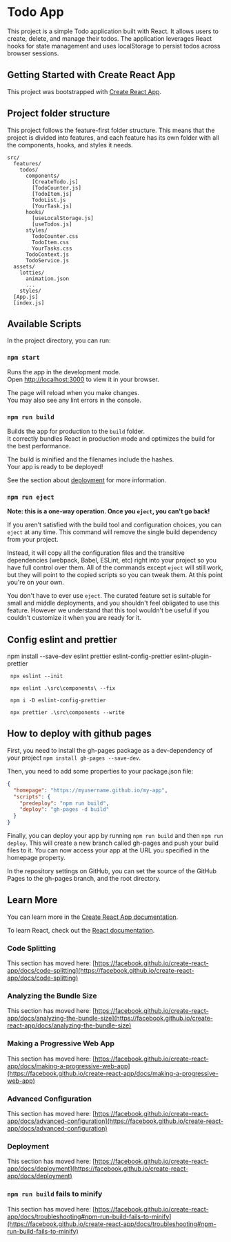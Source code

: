# Todo App

This project is a simple Todo application built with React. It allows users to create, delete, and manage their todos. The application leverages React hooks for state management and uses localStorage to persist todos across browser sessions.

## Getting Started with Create React App

This project was bootstrapped with [Create React App](https://github.com/facebook/create-react-app).

## Project folder structure

This project follows the feature-first folder structure. This means that the project is divided into features, and each feature has its own folder with all the components, hooks, and styles it needs.

```
src/
  features/
    todos/
      components/
        [CreateTodo.js]
        [TodoCounter.js]
        [TodoItem.js]
        TodoList.js
        [YourTask.js]
      hooks/
        [useLocalStorage.js]
        [useTodos.js]
      styles/
        TodoCounter.css
        TodoItem.css
        YourTasks.css
      TodoContext.js
      TodoService.js
  assets/
    lotties/
      animation.json
      ...
    styles/
  [App.js]
  [index.js]
```

## Available Scripts

In the project directory, you can run:

### `npm start`

Runs the app in the development mode.\
Open [http://localhost:3000](http://localhost:3000) to view it in your browser.

The page will reload when you make changes.\
You may also see any lint errors in the console.

### `npm run build`

Builds the app for production to the `build` folder.\
It correctly bundles React in production mode and optimizes the build for the best performance.

The build is minified and the filenames include the hashes.\
Your app is ready to be deployed!

See the section about [deployment](https://facebook.github.io/create-react-app/docs/deployment) for more information.

### `npm run eject`

**Note: this is a one-way operation. Once you `eject`, you can't go back!**

If you aren't satisfied with the build tool and configuration choices, you can `eject` at any time. This command will remove the single build dependency from your project.

Instead, it will copy all the configuration files and the transitive dependencies (webpack, Babel, ESLint, etc) right into your project so you have full control over them. All of the commands except `eject` will still work, but they will point to the copied scripts so you can tweak them. At this point you're on your own.

You don't have to ever use `eject`. The curated feature set is suitable for small and middle deployments, and you shouldn't feel obligated to use this feature. However we understand that this tool wouldn't be useful if you couldn't customize it when you are ready for it.

## Config eslint and prettier

npm install --save-dev eslint prettier eslint-config-prettier eslint-plugin-prettier

```
 npx eslint --init    

 npx eslint .\src\components\ --fix   

 npm i -D eslint-config-prettier   

 npx prettier .\src\components --write 
```


## How to deploy with github pages

First, you need to install the gh-pages package as a dev-dependency of your project `npm install gh-pages --save-dev`. 

Then, you need to add some properties to your package.json file:

```json
{
  "homepage": "https://myusername.github.io/my-app",
  "scripts": {
    "predeploy": "npm run build",
    "deploy": "gh-pages -d build"
  }
}
```

Finally, you can deploy your app by running `npm run build` and then `npm run deploy`. This will create a new branch called gh-pages and push your build files to it. You can now access your app at the URL you specified in the homepage property.

In the repository settings on GitHub, you can set the source of the GitHub Pages to the gh-pages branch, and the root directory.

## Learn More

You can learn more in the [Create React App documentation](https://facebook.github.io/create-react-app/docs/getting-started).

To learn React, check out the [React documentation](https://reactjs.org/).

### Code Splitting

This section has moved here: [https://facebook.github.io/create-react-app/docs/code-splitting](https://facebook.github.io/create-react-app/docs/code-splitting)

### Analyzing the Bundle Size

This section has moved here: [https://facebook.github.io/create-react-app/docs/analyzing-the-bundle-size](https://facebook.github.io/create-react-app/docs/analyzing-the-bundle-size)

### Making a Progressive Web App

This section has moved here: [https://facebook.github.io/create-react-app/docs/making-a-progressive-web-app](https://facebook.github.io/create-react-app/docs/making-a-progressive-web-app)

### Advanced Configuration

This section has moved here: [https://facebook.github.io/create-react-app/docs/advanced-configuration](https://facebook.github.io/create-react-app/docs/advanced-configuration)

### Deployment

This section has moved here: [https://facebook.github.io/create-react-app/docs/deployment](https://facebook.github.io/create-react-app/docs/deployment)

### `npm run build` fails to minify

This section has moved here: [https://facebook.github.io/create-react-app/docs/troubleshooting#npm-run-build-fails-to-minify](https://facebook.github.io/create-react-app/docs/troubleshooting#npm-run-build-fails-to-minify)


